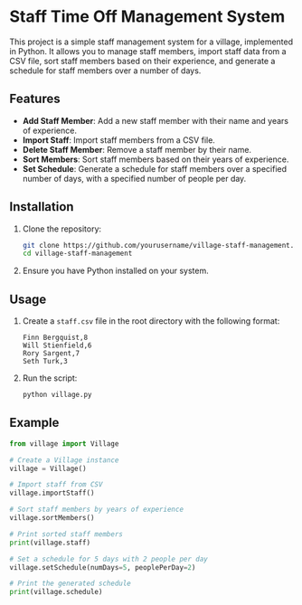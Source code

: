 # Staff Time Off Management System

This project is a simple staff management system for a village, implemented in Python. It allows you to manage staff members, import staff data from a CSV file, sort staff members based on their experience, and generate a schedule for staff members over a number of days.

## Features

- **Add Staff Member**: Add a new staff member with their name and years of experience.
- **Import Staff**: Import staff members from a CSV file.
- **Delete Staff Member**: Remove a staff member by their name.
- **Sort Members**: Sort staff members based on their years of experience.
- **Set Schedule**: Generate a schedule for staff members over a specified number of days, with a specified number of people per day.

## Installation

1. Clone the repository:
    ```sh
    git clone https://github.com/yourusername/village-staff-management.git
    cd village-staff-management
    ```

2. Ensure you have Python installed on your system.

## Usage

1. Create a `staff.csv` file in the root directory with the following format:
    ```csv
    Finn Bergquist,8
    Will Stienfield,6
    Rory Sargent,7
    Seth Turk,3
    ```

2. Run the script:
    ```sh
    python village.py
    ```

## Example

```python
from village import Village

# Create a Village instance
village = Village()

# Import staff from CSV
village.importStaff()

# Sort staff members by years of experience
village.sortMembers()

# Print sorted staff members
print(village.staff)

# Set a schedule for 5 days with 2 people per day
village.setSchedule(numDays=5, peoplePerDay=2)

# Print the generated schedule
print(village.schedule)
